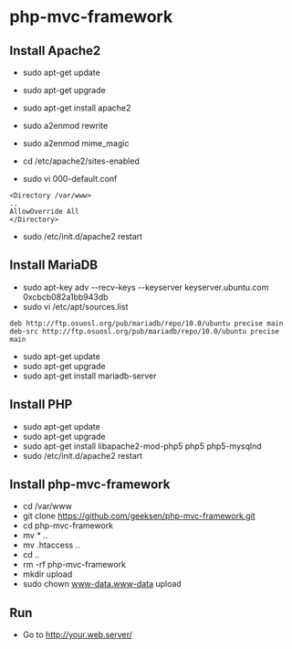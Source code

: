 php-mvc-framework
=================

<!--
sudo apt-get install nginx
sudo apt-get install php-fpm

vi /etc/php5/fpm/php.ini
cgi.fix_pathinfo=0

sudo vi /etc/nginx/sites-available/default
server {
        listen 80 default_server;
        listen [::]:80 default_server ipv6only=on;

        root /var/www/html;
	
        autoindex off;
        index index.php;

        server_name localhost;

        location ~* \.(ico|css|js|gif|jpe?g|png)(\?[0-9]+)?$ {
                expires max;
                log_not_found off;
        }

        location / {
                try_files $uri $uri/ /index.php;

                location = /index.php {
                        fastcgi_pass unix:/var/run/php5-fpm.sock;
                        include fastcgi_params;
                        fastcgi_param SCRIPT_FILENAME $document_root$fastcgi_script_name;
                }
        }

        location ~ \.php$ {
                return 444;
        }
}
-->

Install Apache2
---------------
* sudo apt-get update
* sudo apt-get upgrade
* sudo apt-get install apache2
* sudo a2enmod rewrite
* sudo a2enmod mime_magic

* cd /etc/apache2/sites-enabled
* sudo vi 000-default.conf
```
<Directory /var/www>
..
AllowOverride All
</Directory>
```

* sudo /etc/init.d/apache2 restart

Install MariaDB
---------------
* sudo apt-key adv --recv-keys --keyserver keyserver.ubuntu.com 0xcbcb082a1bb943db
* sudo vi /etc/apt/sources.list
```
deb http://ftp.osuosl.org/pub/mariadb/repo/10.0/ubuntu precise main
deb-src http://ftp.osuosl.org/pub/mariadb/repo/10.0/ubuntu precise main
```

* sudo apt-get update
* sudo apt-get upgrade
* sudo apt-get install mariadb-server

<!--
Install HandlerSocket
---------------------
* sudo vi /etc/mysql/my.cnf
```
[mysqld]
..
handlersocket_address = 127.0.0.1
handlersocket_port = 9998
handlersocket_port_wr = 9999
```

* mysql -u root -p
* INSTALL PLUGIN handlersocket SONAME 'handlersocket.so';
* exit
* sudo /etc/init.d/mysql restart
* mysql -u root -p
* SHOW PROCESSLIST;
* exit
-->

Install PHP
-----------
* sudo apt-get update
* sudo apt-get upgrade
* sudo apt-get install libapache2-mod-php5 php5 php5-mysqlnd
* sudo /etc/init.d/apache2 restart

Install php-mvc-framework
-------------------------
* cd /var/www
* git clone https://github.com/geeksen/php-mvc-framework.git
* cd php-mvc-framework
* mv * ..
* mv .htaccess ..
* cd ..
* rm -rf php-mvc-framework
* mkdir upload
* sudo chown www-data.www-data upload

Run
---
* Go to http://your.web.server/
